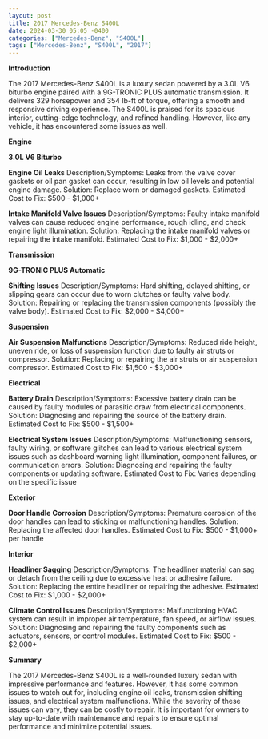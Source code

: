 ```yaml
---
layout: post
title: 2017 Mercedes-Benz S400L
date: 2024-03-30 05:05 -0400
categories: ["Mercedes-Benz", "S400L"]
tags: ["Mercedes-Benz", "S400L", "2017"]
---
```

**Introduction**

The 2017 Mercedes-Benz S400L is a luxury sedan powered by a 3.0L V6 biturbo engine paired with a 9G-TRONIC PLUS automatic transmission. It delivers 329 horsepower and 354 lb-ft of torque, offering a smooth and responsive driving experience. The S400L is praised for its spacious interior, cutting-edge technology, and refined handling. However, like any vehicle, it has encountered some issues as well.

**Engine**

**3.0L V6 Biturbo**

**Engine Oil Leaks**
Description/Symptoms: Leaks from the valve cover gaskets or oil pan gasket can occur, resulting in low oil levels and potential engine damage.
Solution: Replace worn or damaged gaskets.
Estimated Cost to Fix: $500 - $1,000+

**Intake Manifold Valve Issues**
Description/Symptoms: Faulty intake manifold valves can cause reduced engine performance, rough idling, and check engine light illumination.
Solution: Replacing the intake manifold valves or repairing the intake manifold.
Estimated Cost to Fix: $1,000 - $2,000+

**Transmission**

**9G-TRONIC PLUS Automatic**

**Shifting Issues**
Description/Symptoms: Hard shifting, delayed shifting, or slipping gears can occur due to worn clutches or faulty valve body.
Solution: Repairing or replacing the transmission components (possibly the valve body).
Estimated Cost to Fix: $2,000 - $4,000+

**Suspension**

**Air Suspension Malfunctions**
Description/Symptoms: Reduced ride height, uneven ride, or loss of suspension function due to faulty air struts or compressor.
Solution: Replacing or repairing the air struts or air suspension compressor.
Estimated Cost to Fix: $1,500 - $3,000+

**Electrical**

**Battery Drain**
Description/Symptoms: Excessive battery drain can be caused by faulty modules or parasitic draw from electrical components.
Solution: Diagnosing and repairing the source of the battery drain.
Estimated Cost to Fix: $500 - $1,500+

**Electrical System Issues**
Description/Symptoms: Malfunctioning sensors, faulty wiring, or software glitches can lead to various electrical system issues such as dashboard warning light illumination, component failures, or communication errors.
Solution: Diagnosing and repairing the faulty components or updating software.
Estimated Cost to Fix: Varies depending on the specific issue

**Exterior**

**Door Handle Corrosion**
Description/Symptoms: Premature corrosion of the door handles can lead to sticking or malfunctioning handles.
Solution: Replacing the affected door handles.
Estimated Cost to Fix: $500 - $1,000+ per handle

**Interior**

**Headliner Sagging**
Description/Symptoms: The headliner material can sag or detach from the ceiling due to excessive heat or adhesive failure.
Solution: Replacing the entire headliner or repairing the adhesive.
Estimated Cost to Fix: $1,000 - $2,000+

**Climate Control Issues**
Description/Symptoms: Malfunctioning HVAC system can result in improper air temperature, fan speed, or airflow issues.
Solution: Diagnosing and repairing the faulty components such as actuators, sensors, or control modules.
Estimated Cost to Fix: $500 - $2,000+

**Summary**

The 2017 Mercedes-Benz S400L is a well-rounded luxury sedan with impressive performance and features. However, it has some common issues to watch out for, including engine oil leaks, transmission shifting issues, and electrical system malfunctions. While the severity of these issues can vary, they can be costly to repair. It is important for owners to stay up-to-date with maintenance and repairs to ensure optimal performance and minimize potential issues.
